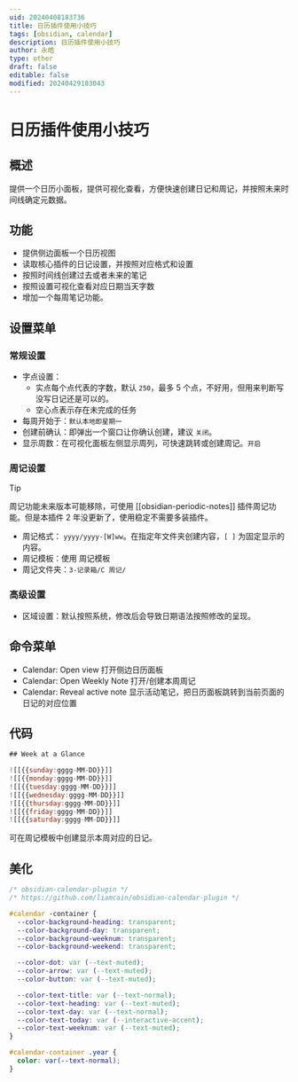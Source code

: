 ```yaml
---
uid: 20240408183736
title: 日历插件使用小技巧
tags: [obsidian, calendar]
description: 日历插件使用小技巧
author: 永皓
type: other
draft: false
editable: false
modified: 20240429183043
---
```


# 日历插件使用小技巧

## 概述

提供一个日历小面板，提供可视化查看，方便快速创建日记和周记，并按照未来时间线确定元数据。

## 功能

- 提供侧边面板一个日历视图
- 读取核心插件的日记设置，并按照对应格式和设置
- 按照时间线创建过去或者未来的笔记
- 按照设置可视化查看对应日期当天字数
- 增加一个每周笔记功能。

## 设置菜单

### 常规设置

- 字点设置：
	- 实点每个点代表的字数，默认 `250`，最多 5 个点，不好用，但用来判断写没写日记还是可以的。
	- 空心点表示存在未完成的任务
- 每周开始于：`默认本地即星期一`
- 创建前确认：即弹出一个窗口让你确认创建，建议 `关闭`。
- 显示周数：在可视化面板左侧显示周列，可快速跳转或创建周记。`开启`

### 周记设置

> [!tip]
> 周记功能未来版本可能移除，可使用 [[obsidian-periodic-notes]] 插件周记功能。但是本插件 2 年没更新了，使用稳定不需要多装插件。

- 周记格式： `yyyy/yyyy-[W]ww`。在指定年文件夹创建内容，`[ ]` 为固定显示的内容。
- 周记模板：使用 周记模板
- 周记文件夹：`3-记录箱/C 周记/`

### 高级设置

- 区域设置：默认按照系统，修改后会导致日期语法按照修改的呈现。

## 命令菜单

- Calendar: Open view 打开侧边日历面板
- Calendar: Open Weekly Note 打开/创建本周周记
- Calendar: Reveal active note 显示活动笔记，把日历面板跳转到当前页面的日记的对应位置

## 代码

```js
## Week at a Glance

![[{{sunday:gggg-MM-DD}}]]
![[{{monday:gggg-MM-DD}}]]
![[{{tuesday:gggg-MM-DD}}]]
![[{{wednesday:gggg-MM-DD}}]]
![[{{thursday:gggg-MM-DD}}]]
![[{{friday:gggg-MM-DD}}]]
![[{{saturday:gggg-MM-DD}}]]
```

可在周记模板中创建显示本周对应的日记。

## 美化

```css
/* obsidian-calendar-plugin */
/* https://github.com/liamcain/obsidian-calendar-plugin */

#calendar -container {
  --color-background-heading: transparent;
  --color-background-day: transparent;
  --color-background-weeknum: transparent;
  --color-background-weekend: transparent;

  --color-dot: var (--text-muted);
  --color-arrow: var (--text-muted);
  --color-button: var (--text-muted);

  --color-text-title: var (--text-normal);
  --color-text-heading: var (--text-muted);
  --color-text-day: var (--text-normal);
  --color-text-today: var (--interactive-accent);
  --color-text-weeknum: var (--text-muted);
}

#calendar-container .year {
  color: var(--text-normal);
}
```